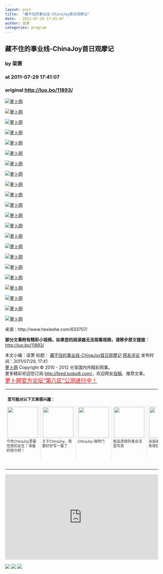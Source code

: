 ```yaml
---
layout: post
title:  "藏不住的事业线-ChinaJoy首日观摩记"
date:   2011-07-29 17:41:07
author: 梁萧
categories: program
---
```


## 藏不住的事业线-ChinaJoy首日观摩记
### by 梁萧
### at 2011-07-29 17:41:07
### original <http://luo.bo/11893/>

<p><a title="萝卜网" href="http://dulei.si/files/2011/07/29/9897a5f24ec436c484062d4375e5b8f3.jpg"><img title="萝卜网" src="http://dulei.si/files/2011/07/29/9897a5f24ec436c484062d4375e5b8f3.jpg" border="0" alt="萝卜网"></a></p><p><a title="萝卜网" href="http://dulei.si/files/2011/07/29/92ac9e72ee42fd21e44f247a5c9ad3ba.jpg"><img title="萝卜网" src="http://dulei.si/files/2011/07/29/92ac9e72ee42fd21e44f247a5c9ad3ba.jpg" border="0" alt="萝卜网"></a></p><p><a title="萝卜网" href="http://dulei.si/files/2011/07/29/21406afb921eba4b9017843020b6bf3e.jpg"><img title="萝卜网" src="http://dulei.si/files/2011/07/29/21406afb921eba4b9017843020b6bf3e.jpg" border="0" alt="萝卜网"></a><span></span></p><p><a title="萝卜网" href="http://dulei.si/files/2011/07/29/5c9dadb3a55d8e056547822e27cf2758.jpg"><img title="萝卜网" src="http://dulei.si/files/2011/07/29/5c9dadb3a55d8e056547822e27cf2758.jpg" border="0" alt="萝卜网"></a></p><p><a title="萝卜网" href="http://dulei.si/files/2011/07/29/da0d8619e12fded9e79a89051709f3cc.jpg"><img title="萝卜网" src="http://dulei.si/files/2011/07/29/da0d8619e12fded9e79a89051709f3cc.jpg" border="0" alt="萝卜网"></a></p><p><a title="萝卜网" href="http://dulei.si/files/2011/07/29/d65d7941578741d713f1f94aa49dfef6.jpg"><img title="萝卜网" src="http://dulei.si/files/2011/07/29/d65d7941578741d713f1f94aa49dfef6.jpg" border="0" alt="萝卜网"></a></p><p><a title="萝卜网" href="http://dulei.si/files/2011/07/29/7493c462648c31531420a62116aa7b9e.jpg"><img title="萝卜网" src="http://dulei.si/files/2011/07/29/7493c462648c31531420a62116aa7b9e.jpg" border="0" alt="萝卜网"></a></p><p><a title="萝卜网" href="http://dulei.si/files/2011/07/29/efac509eccb5a28c1713f24790d8c67d.jpg"><img title="萝卜网" src="http://dulei.si/files/2011/07/29/efac509eccb5a28c1713f24790d8c67d.jpg" border="0" alt="萝卜网"></a></p><p><a title="萝卜网" href="http://dulei.si/files/2011/07/29/897a717c2a2173d014cf7bcc22bbefbc.jpg"><img title="萝卜网" src="http://dulei.si/files/2011/07/29/897a717c2a2173d014cf7bcc22bbefbc.jpg" border="0" alt="萝卜网"></a></p><p><a title="萝卜网" href="http://dulei.si/files/2011/07/29/64e8ac35e079fc6ab9083785c423f74e.jpg"><img title="萝卜网" src="http://dulei.si/files/2011/07/29/64e8ac35e079fc6ab9083785c423f74e.jpg" border="0" alt="萝卜网"></a></p><p><a title="萝卜网" href="http://dulei.si/files/2011/07/29/8d96798d6ed66cb7f987eea55ccefd7c.jpg"><img title="萝卜网" src="http://dulei.si/files/2011/07/29/8d96798d6ed66cb7f987eea55ccefd7c.jpg" border="0" alt="萝卜网"></a></p><p><a title="萝卜网" href="http://dulei.si/files/2011/07/29/99c93d001f0f6d55c3beb54bb4daf8da.jpg"><img title="萝卜网" src="http://dulei.si/files/2011/07/29/99c93d001f0f6d55c3beb54bb4daf8da.jpg" border="0" alt="萝卜网"></a></p><p><a title="萝卜网" href="http://dulei.si/files/2011/07/29/8b0c4964605d6ff1f7eb492613c63bff.jpg"><img title="萝卜网" src="http://dulei.si/files/2011/07/29/8b0c4964605d6ff1f7eb492613c63bff.jpg" border="0" alt="萝卜网"></a></p><p><a title="萝卜网" href="http://dulei.si/files/2011/07/29/0a1524737dc6da433828ba95e9c57381.jpg"><img title="萝卜网" src="http://dulei.si/files/2011/07/29/0a1524737dc6da433828ba95e9c57381.jpg" border="0" alt="萝卜网"></a></p><p><a title="萝卜网" href="http://dulei.si/files/2011/07/29/0e886d047605d40d1d4b10fb5c7c9a9c.jpg"><img title="萝卜网" src="http://dulei.si/files/2011/07/29/0e886d047605d40d1d4b10fb5c7c9a9c.jpg" border="0" alt="萝卜网"></a></p><p><a title="萝卜网" href="http://dulei.si/files/2011/07/29/ad77649a35df3929b260fca5cd87a6ec.jpg"><img title="萝卜网" src="http://dulei.si/files/2011/07/29/ad77649a35df3929b260fca5cd87a6ec.jpg" border="0" alt="萝卜网"></a></p><p><a title="萝卜网" href="http://dulei.si/files/2011/07/29/4578c0357afcecdac16794fefc321079.jpg"><img title="萝卜网" src="http://dulei.si/files/2011/07/29/4578c0357afcecdac16794fefc321079.jpg" border="0" alt="萝卜网"></a></p><p><a title="萝卜网" href="http://dulei.si/files/2011/07/29/1f30fb7961e2a806a317a55a270226a0.jpg"><img title="萝卜网" src="http://dulei.si/files/2011/07/29/1f30fb7961e2a806a317a55a270226a0.jpg" border="0" alt="萝卜网"></a></p><p><a title="萝卜网" href="http://dulei.si/files/2011/07/29/40f63fd39b449d3f22175f420adcb554.jpg"><img title="萝卜网" src="http://dulei.si/files/2011/07/29/40f63fd39b449d3f22175f420adcb554.jpg" border="0" alt="萝卜网"></a></p><p><a title="萝卜网" href="http://dulei.si/files/2011/07/29/b7f226bfff3a0da654e74d551eed2bc4.jpg"><img title="萝卜网" src="http://dulei.si/files/2011/07/29/b7f226bfff3a0da654e74d551eed2bc4.jpg" border="0" alt="萝卜网"></a></p><p><a title="萝卜网" href="http://dulei.si/files/2011/07/29/01ad4872346d6c63e5d101fd06d41507.jpg"><img title="萝卜网" src="http://dulei.si/files/2011/07/29/01ad4872346d6c63e5d101fd06d41507.jpg" border="0" alt="萝卜网"></a></p><p><a title="萝卜网" href="http://dulei.si/files/2011/07/29/8ec5c768269431d795196fff545c34a2.jpg"><img title="萝卜网" src="http://dulei.si/files/2011/07/29/8ec5c768269431d795196fff545c34a2.jpg" border="0" alt="萝卜网"></a></p><p>来源：http://www.hexieshe.com/633707/</p><p><strong>部分文章附有精彩小视频，如果您的阅读器无法观看视频，请移步原文链接：</strong> <a href="http://luo.bo/11893/" title="藏不住的事业线-ChinaJoy首日观摩记">http://luo.bo/11893/</a></p> 本文小编：梁萧 标题： <a href="http://luo.bo/11893/" title="藏不住的事业线-ChinaJoy首日观摩记">藏不住的事业线-ChinaJoy首日观摩记</a> <a href="http://luo.bo/11893/#comments" title="to the comments">网友评论</a> 发布时间：2011/07/29, 17:41 <br> <a href="http://luo.bo/" title="萝卜网 - 人人都是艺术家">萝卜网</a> Copyright ©   2010 - 2012 分享国内外精彩网事。<br> 更多精彩欢迎您订阅 <a href="http://feed.luobo8.com/">http://feed.luobo8.com/</a>，欢迎网友<a href="http://luo.bo/delivery/">投稿</a>、推荐文章。<br> <a href="http://luo.bo/8888/"><font color="red" size="4">萝卜网官方论坛“第八区”公测进行中！</font></a><br><table cellspacing="0" cellpadding="3" border="0" style="clear:both"><tr><td colspan="5"><b><font size="-1" style="display:block!important;padding:20px 0 5px!important">您可能对以下文章感兴趣：</font></b></td></tr><tr><td width="106" valign="top" style="padding:5px!important;margin:0!important"> <a title="今年ChinaJoy里最性感的女生！准备好纸巾吧！" style="text-decoration:none!important" href="http://app.wumii.com/ext/redirect.htm?url=http%3A%2F%2Fluo.bo%2F1211%2F&amp;from=http%3A%2F%2Fluo.bo%2F11893%2F"> <img style="margin:0!important;padding:2px!important;border:1px solid #dddddd!important;width:100px!important;height:100px!important" src="http://static.wumii.com/site_images/2010/11/03/652494.jpg" width="100px" height="100px"><br> <font size="-1" color="#333333" style="display:block!important;line-height:15px!important;width:106px!important;font:12px/15px arial!important;height:60px!important;margin:3px 0 0 0!important;padding:0!important;overflow:hidden!important">今年ChinaJoy里最性感的女生！准备好纸巾吧！</font> </a></td><td width="106" valign="top" style="padding:5px!important;margin:0!important;border-left:1px solid #dddddd!important"> <a title="关于ChinaJoy，我要好好写一篇了" style="text-decoration:none!important" href="http://app.wumii.com/ext/redirect.htm?url=http%3A%2F%2Fluo.bo%2F1226%2F&amp;from=http%3A%2F%2Fluo.bo%2F11893%2F"> <img style="margin:0!important;padding:2px!important;border:1px solid #dddddd!important;width:100px!important;height:100px!important" src="http://static.wumii.com/site_images/2010/11/03/652469.jpg" width="100px" height="100px"><br> <font size="-1" color="#333333" style="display:block!important;line-height:15px!important;width:106px!important;font:12px/15px arial!important;height:60px!important;margin:3px 0 0 0!important;padding:0!important;overflow:hidden!important">关于ChinaJoy，我要好好写一篇了</font> </a></td><td width="106" valign="top" style="padding:5px!important;margin:0!important;border-left:1px solid #dddddd!important"> <a title="ChinaJoy 强吻门" style="text-decoration:none!important" href="http://app.wumii.com/ext/redirect.htm?url=http%3A%2F%2Fluo.bo%2F1217%2F&amp;from=http%3A%2F%2Fluo.bo%2F11893%2F"> <img style="margin:0!important;padding:2px!important;border:1px solid #dddddd!important;width:100px!important;height:100px!important" src="http://static.wumii.com/site_images/2010/11/03/651559.jpg" width="100px" height="100px"><br> <font size="-1" color="#333333" style="display:block!important;line-height:15px!important;width:106px!important;font:12px/15px arial!important;height:60px!important;margin:3px 0 0 0!important;padding:0!important;overflow:hidden!important">ChinaJoy 强吻门</font> </a></td><td width="106" valign="top" style="padding:5px!important;margin:0!important;border-left:1px solid #dddddd!important"> <a title="极品诱惑的美女浴室写真" style="text-decoration:none!important" href="http://app.wumii.com/ext/redirect.htm?url=http%3A%2F%2Fluo.bo%2F11668%2F&amp;from=http%3A%2F%2Fluo.bo%2F11893%2F"> <img style="margin:0!important;padding:2px!important;border:1px solid #dddddd!important;width:100px!important;height:100px!important" src="http://static.wumii.com/site_images/2011/07/26/19007537.jpg" width="100px" height="100px"><br> <font size="-1" color="#333333" style="display:block!important;line-height:15px!important;width:106px!important;font:12px/15px arial!important;height:60px!important;margin:3px 0 0 0!important;padding:0!important;overflow:hidden!important">极品诱惑的美女浴室写真</font> </a></td><td width="106" valign="top" style="padding:5px!important;margin:0!important;border-left:1px solid #dddddd!important"> <a title="泳装美女熊田曜子秀球技" style="text-decoration:none!important" href="http://app.wumii.com/ext/redirect.htm?url=http%3A%2F%2Fluo.bo%2F11582%2F&amp;from=http%3A%2F%2Fluo.bo%2F11893%2F"> <img style="margin:0!important;padding:2px!important;border:1px solid #dddddd!important;width:100px!important;height:100px!important" src="http://static.wumii.com/site_images/2011/07/24/18744808.jpg" width="100px" height="100px"><br> <font size="-1" color="#333333" style="display:block!important;line-height:15px!important;width:106px!important;font:12px/15px arial!important;height:60px!important;margin:3px 0 0 0!important;padding:0!important;overflow:hidden!important">泳装美女熊田曜子秀球技</font> </a></td></tr><tr><td colspan="5" align="right"> <a style="text-decoration:none!important" href="http://www.wumii.com/widget/relatedItems.htm" title="无觅相关文章插件"> <font size="-1" color="#bbbbbb" style="display:block!important;font-family:arial!important;padding:5px 0!important;font-size:12px!important;color:#bbb!important">无觅</font> </a></td></tr></table><p><iframe src="http://feedads.g.doubleclick.net/~ah/f/7sv1ooo89v8jfelhdjk8plpa64/300/250?ca=1&amp;fh=280#http%3A%2F%2Fluo.bo%2F11893%2F" width="100%" height="280" frameborder="0" scrolling="no" marginwidth="0" marginheight="0"></iframe></p><div>
<a href="http://feeds.feedburner.com/~ff/tamd?a=AIR8dM0Ns6U:gFBjZ5Cg2DQ:yIl2AUoC8zA"><img src="http://feeds.feedburner.com/~ff/tamd?d=yIl2AUoC8zA" border="0"></a> <a href="http://feeds.feedburner.com/~ff/tamd?a=AIR8dM0Ns6U:gFBjZ5Cg2DQ:qj6IDK7rITs"><img src="http://feeds.feedburner.com/~ff/tamd?d=qj6IDK7rITs" border="0"></a> <a href="http://feeds.feedburner.com/~ff/tamd?a=AIR8dM0Ns6U:gFBjZ5Cg2DQ:-BTjWOF_DHI"><img src="http://feeds.feedburner.com/~ff/tamd?i=AIR8dM0Ns6U:gFBjZ5Cg2DQ:-BTjWOF_DHI" border="0"></a>
</div>